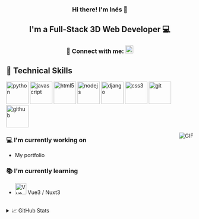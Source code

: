 <!-- O_O -->

<h3 align="center">
Hi there! I'm Inés 👋
</h3>
<h2 align="center">
I'm a Full-Stack 3D Web Developer 💻 
</h2> 
<h3 align="center">  🤝 Connect with me:  <a href="https://www.linkedin.com/in/ines-sorzano-5a2907208/"><img src="https://upload.wikimedia.org/wikipedia/commons/thumb/8/81/LinkedIn_icon.svg/1024px-LinkedIn_icon.svg.png" alt="Ines Sorzano | LinkedIn" width="21px"/></a> </h4>


## 💼 Technical Skills
<p align="left">
    <img style="margin: auto;" src="https://raw.githubusercontent.com/sachuverma/sachuverma/master/icons/python.png" alt=python width="60" height="60"/>
    <img style="margin: auto;" src="https://raw.githubusercontent.com/sachuverma/sachuverma/master/icons/js.png" alt=javascript width="60" height="60"/>
    <img style="margin: auto;" src="https://raw.githubusercontent.com/sachuverma/sachuverma/master/icons/html5.png" alt=html5 width="60" height="60"/> 
    <img style="margin: auto;" src="https://raw.githubusercontent.com/sachuverma/sachuverma/master/icons/node.png" alt=nodejs width="60" height="60"/>
    <img style="margin: auto;" src="https://raw.githubusercontent.com/sachuverma/sachuverma/master/icons/django.png" alt=django width="60" height="60"/>
    <img style="margin: auto;" src="https://raw.githubusercontent.com/sachuverma/sachuverma/master/icons/css3.png" alt=css3 width="60" height="60"/> 
    <img style="margin: auto;" src="https://raw.githubusercontent.com/sachuverma/sachuverma/master/icons/git.png" alt=git width="60" height="60"/>
    <img style="margin: auto;" src="https://raw.githubusercontent.com/sachuverma/sachuverma/master/icons/github.png" alt=github width="60" height="60"/>
</p>

<img align="right" alt="GIF" src="https://media3.giphy.com/media/v1.Y2lkPTc5MGI3NjExOXp4dXh6YmIydmNqNGx1bHhzd3EzNGVvd3JrcWF0Z3JmazVvOG00diZlcD12MV9pbnRlcm5hbF9naWZfYnlfaWQmY3Q9Zw/LHZyixOnHwDDy/giphy.webp">
    <div>
      <h3> 💻 I'm currently working on</h3>
        <ul>
          <li> My portfolio </li>
        </ul> 
      <h3> 📚 I'm currently learning </h3>
      <ul>
        <li> <img height="30" src="https://vuejs.org/images/logo.png" alt="Vue logo"> Vue3 / Nuxt3  </li> 
      </ul> 
  </div>
<br>
  <details>
  <summary> 📈 GitHub Stats </summary>
    
  ![Anurag's github stats](https://github-profile-trophy.vercel.app/?username=InesSorzano&title=Commits,Repositories&theme=dark_lover&no-frame=true)
  
  [![Top Langs](https://github-readme-stats.vercel.app/api/top-langs/?username=InesSorzano&layout=compact&theme=vision-friendly-dark&hide_border=true)](https://github.com/InesSorzano)
  
  [![Streak stats](http://github-readme-streak-stats.herokuapp.com?user=InesSorzano&theme=dark&background=000000&hide_border=true)](https://github.com/InesSorzano)
</details>
